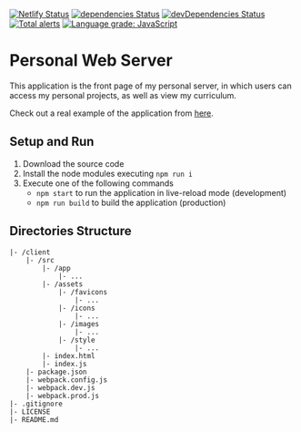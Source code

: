 [![Netlify Status](https://api.netlify.com/api/v1/badges/4d60dcc4-33a1-45ec-b417-013a1a0933e5/deploy-status)](https://app.netlify.com/sites/personalwebserver/deploys)
[![dependencies Status](https://david-dm.org/chema22r/personal-web-server/status.svg)](https://david-dm.org/chema22r/personal-web-server)
[![devDependencies Status](https://david-dm.org/chema22r/personal-web-server/dev-status.svg)](https://david-dm.org/chema22r/personal-web-server?type=dev)
[![Total alerts](https://img.shields.io/lgtm/alerts/g/Chema22R/personal-web-server.svg?logo=lgtm&logoWidth=18)](https://lgtm.com/projects/g/Chema22R/personal-web-server/alerts/)
[![Language grade: JavaScript](https://img.shields.io/lgtm/grade/javascript/g/Chema22R/personal-web-server.svg?logo=lgtm&logoWidth=18)](https://lgtm.com/projects/g/Chema22R/personal-web-server/context:javascript)

# Personal Web Server
This application is the front page of my personal server, in which users can access my personal projects, as well as view my curriculum.

Check out a real example of the application from [here](http://chema22r.duckdns.org).

## Setup and Run
1. Download the source code
2. Install the node modules executing `npm run i`
3. Execute one of the following commands
    - `npm start` to run the application in live-reload mode (development)
    - `npm run build` to build the application (production)

## Directories Structure
```
|- /client
    |- /src
        |- /app
            |- ...
        |- /assets
            |- /favicons
                |- ...
            |- /icons
                |- ...
            |- /images
                |- ...
            |- /style
                |- ...
        |- index.html
        |- index.js
    |- package.json
    |- webpack.config.js
    |- webpack.dev.js
    |- webpack.prod.js
|- .gitignore
|- LICENSE
|- README.md
```
